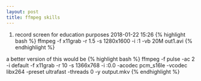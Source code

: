 ```yaml
---
layout: post
title: ffmpeg skills
---
```


1. record screen for education purposes 2018-01-22 15:26 
{% highlight bash %}
ffmpeg -f x11grab -r 1.5 -s 1280x1600 -i :1 -vb 20M out1.avi
{% endhighlight %}

a better version of this would be 
{% highlight bash %}
ffmpeg -f pulse -ac 2 -i default -f x11grab -r 10 -s 1366x768 -i :0.0 -acodec pcm_s16le -vcodec libx264 -preset ultrafast -threads 0 -y output.mkv
{% endhighlight %}
